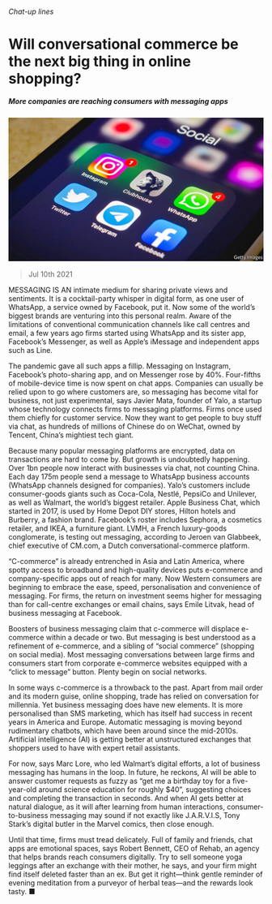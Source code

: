 ###### Chat-up lines

# Will conversational commerce be the next big thing in online shopping? 

##### More companies are reaching consumers with messaging apps 

![image](images/20210710_WBP503.jpg) 

> Jul 10th 2021 

MESSAGING IS AN intimate medium for sharing private views and sentiments. It is a cocktail-party whisper in digital form, as one user of WhatsApp, a service owned by Facebook, put it. Now some of the world’s biggest brands are venturing into this personal realm. Aware of the limitations of conventional communication channels like call centres and email, a few years ago firms started using WhatsApp and its sister app, Facebook’s Messenger, as well as Apple’s iMessage and independent apps such as Line.

The pandemic gave all such apps a fillip. Messaging on Instagram, Facebook’s photo-sharing app, and on Messenger rose by 40%. Four-fifths of mobile-device time is now spent on chat apps. Companies can usually be relied upon to go where customers are, so messaging has become vital for business, not just experimental, says Javier Mata, founder of Yalo, a startup whose technology connects firms to messaging platforms. Firms once used them chiefly for customer service. Now they want to get people to buy stuff via chat, as hundreds of millions of Chinese do on WeChat, owned by Tencent, China’s mightiest tech giant.


Because many popular messaging platforms are encrypted, data on transactions are hard to come by. But growth is undoubtedly happening. Over 1bn people now interact with businesses via chat, not counting China. Each day 175m people send a message to WhatsApp business accounts (WhatsApp channels designed for companies). Yalo’s customers include consumer-goods giants such as Coca-Cola, Nestlé, PepsiCo and Unilever, as well as Walmart, the world’s biggest retailer. Apple Business Chat, which started in 2017, is used by Home Depot DIY stores, Hilton hotels and Burberry, a fashion brand. Facebook’s roster includes Sephora, a cosmetics retailer, and IKEA, a furniture giant. LVMH, a French luxury-goods conglomerate, is testing out messaging, according to Jeroen van Glabbeek, chief executive of CM.com, a Dutch conversational-commerce platform.

“C-commerce” is already entrenched in Asia and Latin America, where spotty access to broadband and high-quality devices puts e-commerce and company-specific apps out of reach for many. Now Western consumers are beginning to embrace the ease, speed, personalisation and convenience of messaging. For firms, the return on investment seems higher for messaging than for call-centre exchanges or email chains, says Emile Litvak, head of business messaging at Facebook.

Boosters of business messaging claim that c-commerce will displace e-commerce within a decade or two. But messaging is best understood as a refinement of e-commerce, and a sibling of “social commerce” (shopping on social media). Most messaging conversations between large firms and consumers start from corporate e-commerce websites equipped with a “click to message” button. Plenty begin on social networks.

In some ways c-commerce is a throwback to the past. Apart from mail order and its modern guise, online shopping, trade has relied on conversation for millennia. Yet business messaging does have new elements. It is more personalised than SMS marketing, which has itself had success in recent years in America and Europe. Automatic messaging is moving beyond rudimentary chatbots, which have been around since the mid-2010s. Artificial intelligence (AI) is getting better at unstructured exchanges that shoppers used to have with expert retail assistants.

For now, says Marc Lore, who led Walmart’s digital efforts, a lot of business messaging has humans in the loop. In future, he reckons, AI will be able to answer customer requests as fuzzy as “get me a birthday toy for a five-year-old around science education for roughly $40”, suggesting choices and completing the transaction in seconds. And when AI gets better at natural dialogue, as it will after learning from human interactions, consumer-to-business messaging may sound if not exactly like J.A.R.V.I.S, Tony Stark’s digital butler in the Marvel comics, then close enough.

Until that time, firms must tread delicately. Full of family and friends, chat apps are emotional spaces, says Robert Bennett, CEO of Rehab, an agency that helps brands reach consumers digitally. Try to sell someone yoga leggings after an exchange with their mother, he says, and your firm might find itself deleted faster than an ex. But get it right—think gentle reminder of evening meditation from a purveyor of herbal teas—and the rewards look tasty. ■

